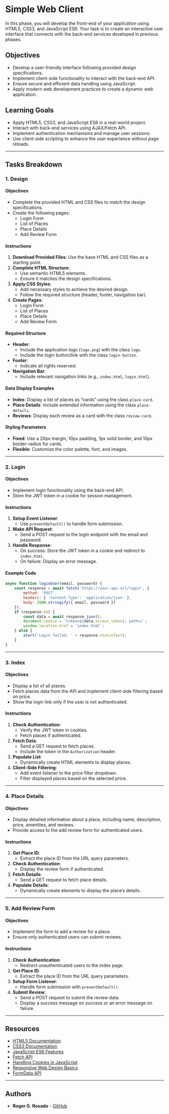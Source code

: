 # Simple Web Client

In this phase, you will develop the front-end of your application using HTML5, CSS3, and JavaScript ES6. Your task is to create an interactive user interface that connects with the back-end services developed in previous phases.

## Objectives

- Develop a user-friendly interface following provided design specifications.
- Implement client-side functionality to interact with the back-end API.
- Ensure secure and efficient data handling using JavaScript.
- Apply modern web development practices to create a dynamic web application.

## Learning Goals

- Apply HTML5, CSS3, and JavaScript ES6 in a real-world project.
- Interact with back-end services using AJAX/Fetch API.
- Implement authentication mechanisms and manage user sessions.
- Use client-side scripting to enhance the user experience without page reloads.

---

## Tasks Breakdown

### 1. Design
#### Objectives
- Complete the provided HTML and CSS files to match the design specifications.
- Create the following pages:
  - Login Form
  - List of Places
  - Place Details
  - Add Review Form

#### Instructions
1. **Download Provided Files**: Use the base HTML and CSS files as a starting point.
2. **Complete HTML Structure**:
   - Use semantic HTML5 elements.
   - Ensure it matches the design specifications.
3. **Apply CSS Styles**:
   - Add necessary styles to achieve the desired design.
   - Follow the required structure (header, footer, navigation bar).
4. **Create Pages**:
   - Login Form
   - List of Places
   - Place Details
   - Add Review Form

#### Required Structure
- **Header**:
  - Include the application logo (`logo.png`) with the class `logo`.
  - Include the login button/link with the class `login-button`.
- **Footer**:
  - Indicate all rights reserved.
- **Navigation Bar**:
  - Include relevant navigation links (e.g., `index.html`, `login.html`).

#### Data Display Examples
- **Index**: Display a list of places as “cards” using the class `place-card`.
- **Place Details**: Include extended information using the class `place-details`.
- **Reviews**: Display each review as a card with the class `review-card`.

#### Styling Parameters
- **Fixed**: Use a 20px margin, 10px padding, 1px solid border, and 10px border-radius for cards.
- **Flexible**: Customize the color palette, font, and images.

---

### 2. Login
#### Objectives
- Implement login functionality using the back-end API.
- Store the JWT token in a cookie for session management.

#### Instructions
1. **Setup Event Listener**:
   - Use `preventDefault()` to handle form submission.
2. **Make API Request**:
   - Send a POST request to the login endpoint with the email and password.
3. **Handle Response**:
   - On success: Store the JWT token in a cookie and redirect to `index.html`.
   - On failure: Display an error message.

#### Example Code
```javascript
async function loginUser(email, password) {
    const response = await fetch('https://your-api-url/login', {
        method: 'POST',
        headers: { 'Content-Type': 'application/json' },
        body: JSON.stringify({ email, password })
    });
    if (response.ok) {
        const data = await response.json();
        document.cookie = `token=${data.access_token}; path=/`;
        window.location.href = 'index.html';
    } else {
        alert('Login failed: ' + response.statusText);
    }
}
```

---

### 3. Index
#### Objectives
- Display a list of all places.
- Fetch places data from the API and implement client-side filtering based on price.
- Show the login link only if the user is not authenticated.

#### Instructions
1. **Check Authentication**:
   - Verify the JWT token in cookies.
   - Fetch places if authenticated.
2. **Fetch Data**:
   - Send a GET request to fetch places.
   - Include the token in the `Authorization` header.
3. **Populate List**:
   - Dynamically create HTML elements to display places.
4. **Client-Side Filtering**:
   - Add event listener to the price filter dropdown.
   - Filter displayed places based on the selected price.

---

### 4. Place Details
#### Objectives
- Display detailed information about a place, including name, description, price, amenities, and reviews.
- Provide access to the add review form for authenticated users.

#### Instructions
1. **Get Place ID**:
   - Extract the place ID from the URL query parameters.
2. **Check Authentication**:
   - Display the review form if authenticated.
3. **Fetch Details**:
   - Send a GET request to fetch place details.
4. **Populate Details**:
   - Dynamically create elements to display the place’s details.

---

### 5. Add Review Form
#### Objectives
- Implement the form to add a review for a place.
- Ensure only authenticated users can submit reviews.

#### Instructions
1. **Check Authentication**:
   - Redirect unauthenticated users to the index page.
2. **Get Place ID**:
   - Extract the place ID from the URL query parameters.
3. **Setup Form Listener**:
   - Handle form submission with `preventDefault()`.
4. **Submit Review**:
   - Send a POST request to submit the review data.
   - Display a success message on success or an error message on failure.

---

## Resources
- [HTML5 Documentation](https://developer.mozilla.org/en-US/docs/Web/Guide/HTML/HTML5)
- [CSS3 Documentation](https://developer.mozilla.org/en-US/docs/Web/CSS)
- [JavaScript ES6 Features](https://developer.mozilla.org/en-US/docs/Web/JavaScript)
- [Fetch API](https://developer.mozilla.org/en-US/docs/Web/API/Fetch_API)
- [Handling Cookies in JavaScript](https://developer.mozilla.org/en-US/docs/Web/API/Document/cookie)
- [Responsive Web Design Basics](https://developer.mozilla.org/en-US/docs/Learn/CSS/CSS_layout/Responsive_Design)
- [FormData API](https://developer.mozilla.org/en-US/docs/Web/API/FormData)

---

## Authors

- **Roger G. Rosado** - [GitHub](https://github.com/Rogergrosado)

